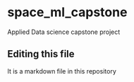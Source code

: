 # space_ml_capstone
Applied Data science capstone project
## Editing this file
It is a markdown file in this repository
